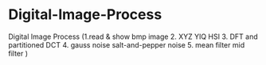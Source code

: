 # Digital-Image-Process
Digital Image Process (1.read &amp; show bmp image 2. XYZ  YIQ  HSI 3. DFT and partitioned DCT 4. gauss noise salt-and-pepper noise 5. mean filter mid filter )
